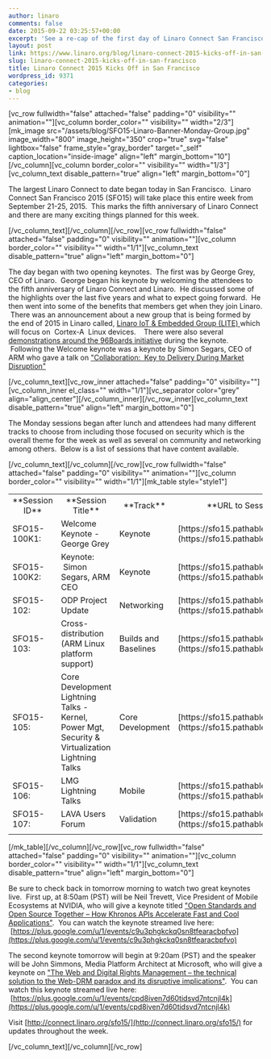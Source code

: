 ```yaml
---
author: linaro
comments: false
date: 2015-09-22 03:25:57+00:00
excerpt: 'See a re-cap of the first day of Linaro Connect San Francisco 2015.  '
layout: post
link: https://www.linaro.org/blog/linaro-connect-2015-kicks-off-in-san-francisco/
slug: linaro-connect-2015-kicks-off-in-san-francisco
title: Linaro Connect 2015 Kicks Off in San Francisco
wordpress_id: 9371
categories:
- blog
---
```


[vc_row fullwidth="false" attached="false" padding="0" visibility="" animation=""][vc_column border_color="" visibility="" width="2/3"][mk_image src="/assets/blog/SFO15-Linaro-Banner-Monday-Group.jpg" image_width="800" image_height="350" crop="true" svg="false" lightbox="false" frame_style="gray_border" target="_self" caption_location="inside-image" align="left" margin_bottom="10"][/vc_column][vc_column border_color="" visibility="" width="1/3"][vc_column_text disable_pattern="true" align="left" margin_bottom="0"]


The largest Linaro Connect to date began today in San Francisco.  Linaro Connect San Francisco 2015 (SFO15) will take place this entire week from September 21-25, 2015.  This marks the fifth anniversary of Linaro Connect and there are many exciting things planned for this week.


[/vc_column_text][/vc_column][/vc_row][vc_row fullwidth="false" attached="false" padding="0" visibility="" animation=""][vc_column border_color="" visibility="" width="1/1"][vc_column_text disable_pattern="true" align="left" margin_bottom="0"]


The day began with two opening keynotes.  The first was by George Grey, CEO of Linaro.  George began his keynote by welcoming the attendees to the fifth anniversary of Linaro Connect and Linaro.  He discussed some of the highlights over the last five years and what to expect going forward.  He then went into some of the benefits that members get when they join Linaro.  There was an announcement about a new group that is being formed by the end of 2015 in Linaro called, [Linaro IoT & Embedded Group (LITE) ](https://youtu.be/5viiqYeOATI?t=24m14s)which will focus on  Cortex-A  Linux devices.    There were also several [demonstrations around the 96Boards initiative](https://youtu.be/5viiqYeOATI?t=33m25s) during the keynote.    Following the Welcome keynote was a keynote by Simon Segars, CEO of ARM who gave a talk on ["Collaboration:  Key to Delivery During Market Disruption"](https://youtu.be/5viiqYeOATI?t=50m57s)


[/vc_column_text][vc_row_inner attached="false" padding="0" visibility=""][vc_column_inner el_class="" width="1/1"][vc_separator color="grey" align="align_center"][/vc_column_inner][/vc_row_inner][vc_column_text disable_pattern="true" align="left" margin_bottom="0"]


The Monday sessions began after lunch and attendees had many different tracks to choose from including those focused on security which is the overall theme for the week as well as several on community and networking among others.  Below is a list of sessions that have content available.


[/vc_column_text][/vc_column][/vc_row][vc_row fullwidth="false" attached="false" padding="0" visibility="" animation=""][vc_column border_color="" visibility="" width="1/1"][mk_table style="style1"]
<table width="1020" >
<tbody >
<tr >

<td width="90" style="text-align: center;" >**Session ID**
</td>

<td width="247" style="text-align: center;" >**Session Title**
</td>

<td width="64" style="text-align: center;" >**Track**
</td>

<td width="619" style="text-align: center;" >**URL to Session Information**
</td>
</tr>
<tr >

<td width="90" >SFO15-100K1:
</td>

<td width="247" >Welcome Keynote - George Grey
</td>

<td width="64" >Keynote
</td>

<td width="619" >[https://sfo15.pathable.com/meetings/302600](https://sfo15.pathable.com/meetings/302600)
</td>
</tr>
<tr >

<td width="90" >SFO15-100K2:
</td>

<td width="247" >Keynote:  Simon Segars, ARM CEO
</td>

<td width="64" >Keynote
</td>

<td width="619" >[https://sfo15.pathable.com/meetings/302601](https://sfo15.pathable.com/meetings/302601)
</td>
</tr>
<tr >

<td width="90" >SFO15-102:
</td>

<td width="247" >ODP Project Update
</td>

<td width="64" >Networking
</td>

<td width="619" >[https://sfo15.pathable.com/meetings/302651](https://sfo15.pathable.com/meetings/302651)
</td>
</tr>
<tr >

<td width="90" >SFO15-103:
</td>

<td width="247" >Cross-distribution (ARM Linux platform support)
</td>

<td width="64" >Builds and Baselines
</td>

<td width="619" >[https://sfo15.pathable.com/meetings/302652](https://sfo15.pathable.com/meetings/302652)
</td>
</tr>
<tr >

<td width="90" >SFO15-105:
</td>

<td width="247" >Core Development Lightning Talks -Kernel, Power Mgt, Security & Virtualization Lightning Talks
</td>

<td width="64" >Core Development
</td>

<td width="619" >[https://sfo15.pathable.com/meetings/302654](https://sfo15.pathable.com/meetings/302654)
</td>
</tr>
<tr >

<td width="90" >SFO15-106:
</td>

<td width="247" >LMG Lightning Talks
</td>

<td width="64" >Mobile
</td>

<td width="619" >[https://sfo15.pathable.com/meetings/302655](https://sfo15.pathable.com/meetings/302655)
</td>
</tr>
<tr >

<td width="90" >SFO15-107:
</td>

<td width="247" >LAVA Users Forum
</td>

<td width="64" >Validation
</td>

<td width="619" >[https://sfo15.pathable.com/meetings/302656](https://sfo15.pathable.com/meetings/302656)
</td>
</tr>
<tr >

<td width="90" >
</td>

<td width="247" >
</td>

<td width="64" >
</td>

<td width="619" >
</td>
</tr>
</tbody>
</table>
[/mk_table][/vc_column][/vc_row][vc_row fullwidth="false" attached="false" padding="0" visibility="" animation=""][vc_column border_color="" visibility="" width="1/1"][vc_column_text disable_pattern="true" align="left" margin_bottom="0"]


Be sure to check back in tomorrow morning to watch two great keynotes live.  First up, at 8:50am (PST) will be Neil Trevett, Vice President of Mobile Ecosystems at NVIDIA, who will give a keynote titled ["Open Standards and Open Source Together – How Khronos APIs Accelerate Fast and Cool Applications"](https://sfo15.pathable.com/meetings/302829).  You can watch the keynote streamed live here:  [https://plus.google.com/u/1/events/c9u3phgkckq0sn8tfearacbpfvo](https://plus.google.com/u/1/events/c9u3phgkckq0sn8tfearacbpfvo)




The second keynote tomorrow will begin at 9:20am (PST) and the speaker will be John Simmons, Media Platform Architect at Microsoft, who will give a keynote on ["The Web and Digital Rights Management – the technical solution to the Web-DRM paradox and its disruptive implications"](https://sfo15.pathable.com/meetings/302830).  You can watch this keynote streamed live here:  [https://plus.google.com/u/1/events/cpd8iven7d60tidsvd7ntcnjl4k](https://plus.google.com/u/1/events/cpd8iven7d60tidsvd7ntcnjl4k)




Visit [http://connect.linaro.org/sfo15/](http://connect.linaro.org/sfo15/) for updates throughout the week.


[/vc_column_text][/vc_column][/vc_row]
